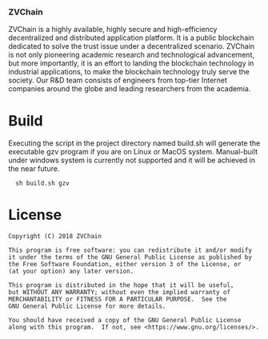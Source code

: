 ###   ZVChain

ZVChain is a highly available, highly secure and high-efficiency decentralized and distributed application platform. It is a public blockchain dedicated to solve the trust issue under a decentralized scenario. ZVChain is not only pioneering academic research and technological advancement, but more importantly, it is an effort to landing the blockchain technology in industrial applications, to make the blockchain technology truly serve the society. Our R&D team consists of engineers from top-tier Internet companies around the globe and leading researchers from the academia.

# Build

Executing the script in the project directory named build.sh will generate the executable gzv program if you are on Linux or MacOS system. Manual-built under windows system is currently not supported and it will be achieved in the near future.

```
  sh build.sh gzv
```


# License

```
Copyright (C) 2018 ZVChain

This program is free software: you can redistribute it and/or modify
it under the terms of the GNU General Public License as published by
the Free Software Foundation, either version 3 of the License, or
(at your option) any later version.

This program is distributed in the hope that it will be useful,
but WITHOUT ANY WARRANTY; without even the implied warranty of
MERCHANTABILITY or FITNESS FOR A PARTICULAR PURPOSE.  See the
GNU General Public License for more details.

You should have received a copy of the GNU General Public License
along with this program.  If not, see <https://www.gnu.org/licenses/>.
```
